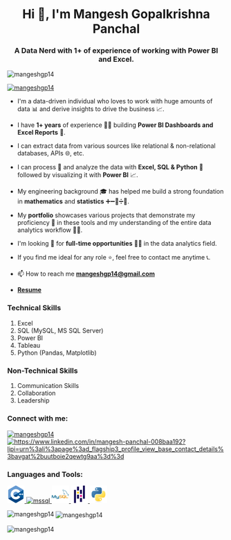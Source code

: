 <h1 align="center">Hi 👋, I'm Mangesh Gopalkrishna Panchal</h1>
<h3 align="center">A Data Nerd with 1+ of experience of working with Power BI and Excel.</h3>


<p align="left"> <img src="https://komarev.com/ghpvc/?username=mangeshgp14&label=Profile%20views&color=0e75b6&style=flat" alt="mangeshgp14" /> </p>

<p align="left"> <a href="https://twitter.com/mangeshgp14" target="blank"><img src="https://img.shields.io/twitter/follow/mangeshgp14?logo=twitter&style=for-the-badge" alt="mangeshgp14" /></a> </p>

- I'm a data-driven individual who loves to work with huge amounts of data 📊 and derive insights to drive the business 📈.
- I have **1+ years** of experience 🧑‍💼 building **Power BI Dashboards and Excel Reports** 📃.

- I can extract data from various sources like relational & non-relational databases, APIs 🌐, etc.

- I can process 📝 and analyze the data with **Excel, SQL & Python** 🐍 followed by visualizing it with **Power BI** 📈.
- My engineering background 🎓 has helped me build a strong foundation in **mathematics** and **statistics** ➕➖🟰➗📐.
- My **portfolio** showcases various projects that demonstrate my proficiency 💪 in these tools and my understanding of the entire data analytics workflow 🧑‍💻.
- I'm looking 🔎 for **full-time opportunities** 🧑‍💼 in the data analytics field.
- If you find me ideal for any role ⭐, feel free to contact me anytime 📞.


- 📫 How to reach me **mangeshgp14@gmail.com**
- <a href='https://docs.google.com/document/d/13oaX-knSWXoRGuECmOR3J_up8GYeYTcp/edit?usp=sharing&ouid=109524364995881477510&rtpof=true&sd=true'>**Resume**</a>
<h3 align="left">Technical Skills</h3>
<ol>
  <li>Excel</li>
  <li>SQL (MySQL, MS SQL Server)</li>
  <li>Power BI</li>
  <li>Tableau</li>
  <li>Python (Pandas, Matplotlib)</li>
</ol>
<h3 align="left">Non-Technical Skills</h3>
<ol>
  <li>Communication Skills</li>
  <li>Collaboration</li>
  <li>Leadership</li>
  
</ol>
<h3 align="left">Connect with me:</h3>
<p align="left">
<a href="https://twitter.com/mangeshgp14" target="blank"><img align="center" src="https://raw.githubusercontent.com/rahuldkjain/github-profile-readme-generator/master/src/images/icons/Social/twitter.svg" alt="mangeshgp14" height="30" width="40" /></a>
<a href="https://linkedin.com/in/https://www.linkedin.com/in/mangesh-panchal-008baa192?lipi=urn%3ali%3apage%3ad_flagship3_profile_view_base_contact_details%3bavgat%2buutboie2qewtg9aa%3d%3d" target="blank"><img align="center" src="https://raw.githubusercontent.com/rahuldkjain/github-profile-readme-generator/master/src/images/icons/Social/linked-in-alt.svg" alt="https://www.linkedin.com/in/mangesh-panchal-008baa192?lipi=urn%3ali%3apage%3ad_flagship3_profile_view_base_contact_details%3bavgat%2buutboie2qewtg9aa%3d%3d" height="30" width="40" /></a>
</p>

<h3 align="left">Languages and Tools:</h3>
<p align="left"> <a href="https://www.w3schools.com/cpp/" target="_blank" rel="noreferrer"> <img src="https://raw.githubusercontent.com/devicons/devicon/master/icons/cplusplus/cplusplus-original.svg" alt="cplusplus" width="40" height="40"/> </a> <a href="https://www.microsoft.com/en-us/sql-server" target="_blank" rel="noreferrer"> <img src="https://www.svgrepo.com/show/303229/microsoft-sql-server-logo.svg" alt="mssql" width="40" height="40"/> </a> <a href="https://www.mysql.com/" target="_blank" rel="noreferrer"> <img src="https://raw.githubusercontent.com/devicons/devicon/master/icons/mysql/mysql-original-wordmark.svg" alt="mysql" width="40" height="40"/> </a> <a href="https://pandas.pydata.org/" target="_blank" rel="noreferrer"> <img src="https://raw.githubusercontent.com/devicons/devicon/2ae2a900d2f041da66e950e4d48052658d850630/icons/pandas/pandas-original.svg" alt="pandas" width="40" height="40"/> </a> <a href="https://www.python.org" target="_blank" rel="noreferrer"> <img src="https://raw.githubusercontent.com/devicons/devicon/master/icons/python/python-original.svg" alt="python" width="40" height="40"/> </a> </p>

<p><img align="left" src="https://github-readme-stats.vercel.app/api/top-langs?username=mangeshgp14&show_icons=true&locale=en&layout=compact" alt="mangeshgp14" /></p>

<p>&nbsp;<img align="center" src="https://github-readme-stats.vercel.app/api?username=mangeshgp14&show_icons=true&locale=en" alt="mangeshgp14" /></p>

<p><img align="center" src="https://github-readme-streak-stats.herokuapp.com/?user=mangeshgp14&" alt="mangeshgp14" /></p>
